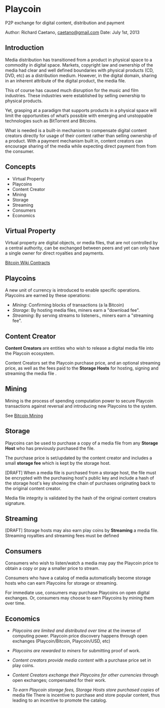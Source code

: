 # Playcoin
P2P exchange for digital content, distribution and payment

Author: Richard Caetano, caetano@gmail.com
Date: July 1st, 2013


## Introduction

Media distribution has transitioned from a product in physical space to a commodity in digital space.  Markets, copyright law and ownership of the media had clear and well defined boundaries with physical products (CD, DVD, etc) as a distribution medium.  However, in the digital domain, sharing in an inherent attribute of the digital product, the media file.

This of course has caused much disruption for the music and film industries.  These industries were established by selling ownership to physical products.

Yet, grasping at a paradigm that supports products in a physical space will limit the opportunities of what’s possible with emerging and unstoppable technologies such as BitTorrent and Bitcoins.

What is needed is a built-in mechanism to compensate digital content creators directly for usage of their content rather than selling ownership of a product.  With a payment mechanism built in, content creators can encourage sharing of the media while expecting direct payment from from the consumer.

## Concepts

- Virtual Property 
- Playcoins
- Content Creator
- Mining
- Storage
- Streaming
- Consumers
- Economics

## Virtual Property

Virtual property are digital objects, or media files, that are not controlled by a central authority, can be exchanged between peers and yet can only have a single owner for direct royalties and payments.

[Bitcoin Wiki Contracts](https://en.bitcoin.it/wiki/Contracts)


## Playcoins

A new unit of currency is introduced to enable specific operations. Playcoins are earned by these operations:

- *Mining*: Confirming blocks of transactions (a la Bitcoin)
- *Storage*: By hosting media files, miners earn a "download fee".
- *Streaming*: By serving streams to listeners., miners earn a "streaming fee".

## Content Creator

**Content Creators** are entities who wish to release a digital media file into the Playcoin ecosystem.  

Content Creators set the Playcoin purchase price, and an optional streaming price, as well as the fees paid to the **Storage Hosts** for hosting, signing and streaming the media file .

## Mining

Mining is the process of spending computation power to secure Playcoin transactions against reversal and introducing new Playcoins to the system.

See [Bitcoin Mining](https://en.bitcoin.it/wiki/FAQ#Mining)

## Storage

Playcoins can be used to purchase a copy of a media file from any **Storage Host** who has previously purchased the file.  

The purchase price is set/updated by the content creator and includes a small **storage fee** which is kept by the storage host.

[DRAFT] When a media file is purchased from a storage host, the file must be encrypted with the purchasing host's public key and include a hash of the storage host's key showing the chain of purchases originating back to the original content creator.

Media file integrity is validated by the hash of the original content creators signature.

## Streaming

[DRAFT]  Storage hosts may also earn play coins by **Streaming**  a media file.  Streaming royalties and streaming fees must be defined

## Consumers

Consumers who wish to listen/watch a media may pay the Playcoin price to obtain a copy or pay a smaller price to stream.

Consumers who have a catalog of media automatically become storage hosts who can earn Playcoins for storage or streaming.

For immediate use, consumers may purchase Playcoins on open digital exchanges.  Or, consumers may choose to earn Playcoins by mining them over time.



## Economics 

- *Playcoins are limited and distributed over time* at the inverse of computing power.  Playcoin price discovery happens through open exchanges (Playcoin/Bitcoin, Playcoin/USD, etc)

- *Playcoins are rewarded to miners* for submitting proof of work.

- *Content creators provide media content* with a purchase price set in play coins.

- *Content Creators exchange their Playcoins for other currencies* through open exchanges; compensated for their work.

- *To earn Playcoin storage fees, Storage Hosts store purchased copies* of media file  There is incentive to purchase and store popular content, thus leading to an incentive to promote the catalog.




